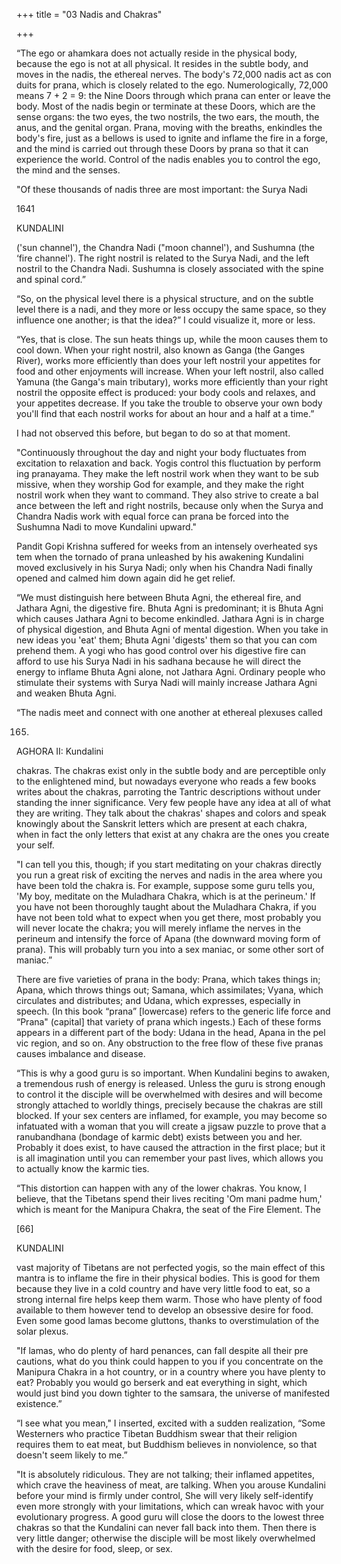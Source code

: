 +++
title = "03 Nadis and Chakras"

+++

“The ego or ahamkara does not actually reside in the physical body, because the ego is not at all physical. It resides in the subtle body, and moves in the nadis, the ethereal nerves. The body's 72,000 nadis act as con duits for prana, which is closely related to the ego. Numerologically, 72,000 means 7 + 2 = 9: the Nine Doors through which prana can enter or leave the body. Most of the nadis begin or terminate at these Doors, which are the sense organs: the two eyes, the two nostrils, the two ears, the mouth, the anus, and the genital organ. Prana, moving with the breaths, enkindles the body's fire, just as a bellows is used to ignite and inflame the fire in a forge, and the mind is carried out through these Doors by prana so that it can experience the world. Control of the nadis enables you to control the ego, the mind and the senses. 

"Of these thousands of nadis three are most important: the Surya Nadi 

1641 

KUNDALINI 

('sun channel'), the Chandra Nadi ("moon channel'), and Sushumna (the ‘fire channel'). The right nostril is related to the Surya Nadi, and the left nostril to the Chandra Nadi. Sushumna is closely associated with the spine and spinal cord.” 

“So, on the physical level there is a physical structure, and on the subtle level there is a nadi, and they more or less occupy the same space, so they influence one another; is that the idea?” I could visualize it, more or less. 

“Yes, that is close. The sun heats things up, while the moon causes them to cool down. When your right nostril, also known as Ganga (the Ganges River), works more efficiently than does your left nostril your appetites for food and other enjoyments will increase. When your left nostril, also called Yamuna (the Ganga's main tributary), works more efficiently than your right nostril the opposite effect is produced: your body cools and relaxes, and your appetites decrease. If you take the trouble to observe your own body you'll find that each nostril works for about an hour and a half at a time.” 

I had not observed this before, but began to do so at that moment. 

"Continuously throughout the day and night your body fluctuates from excitation to relaxation and back. Yogis control this fluctuation by perform ing pranayama. They make the left nostril work when they want to be sub missive, when they worship God for example, and they make the right nostril work when they want to command. They also strive to create a bal ance between the left and right nostrils, because only when the Surya and Chandra Nadis work with equal force can prana be forced into the Sushumna Nadi to move Kundalini upward." 

Pandit Gopi Krishna suffered for weeks from an intensely overheated sys tem when the tornado of prana unleashed by his awakening Kundalini moved exclusively in his Surya Nadi; only when his Chandra Nadi finally opened and calmed him down again did he get relief. 

“We must distinguish here between Bhuta Agni, the ethereal fire, and Jathara Agni, the digestive fire. Bhuta Agni is predominant; it is Bhuta Agni which causes Jathara Agni to become enkindled. Jathara Agni is in charge of physical digestion, and Bhuta Agni of mental digestion. When you take in new ideas you 'eat' them; Bhuta Agni 'digests' them so that you can com prehend them. A yogi who has good control over his digestive fire can afford to use his Surya Nadi in his sadhana because he will direct the energy to inflame Bhuta Agni alone, not Jathara Agni. Ordinary people who stimulate their systems with Surya Nadi will mainly increase Jathara Agni and weaken Bhuta Agni. 

“The nadis meet and connect with one another at ethereal plexuses called 

165) 

AGHORA II: Kundalini 

chakras. The chakras exist only in the subtle body and are perceptible only to the enlightened mind, but nowadays everyone who reads a few books writes about the chakras, parroting the Tantric descriptions without under standing the inner significance. Very few people have any idea at all of what they are writing. They talk about the chakras' shapes and colors and speak knowingly about the Sanskrit letters which are present at each chakra, when in fact the only letters that exist at any chakra are the ones you create your self. 

"I can tell you this, though; if you start meditating on your chakras directly you run a great risk of exciting the nerves and nadis in the area where you have been told the chakra is. For example, suppose some guru tells you, 'My boy, meditate on the Muladhara Chakra, which is at the perineum.' If you have not been thoroughly taught about the Muladhara Chakra, if you have not been told what to expect when you get there, most probably you will never locate the chakra; you will merely inflame the nerves in the perineum and intensify the force of Apana (the downward moving form of prana). This will probably turn you into a sex maniac, or some other sort of maniac.” 

There are five varieties of prana in the body: Prana, which takes things in; Apana, which throws things out; Samana, which assimilates; Vyana, which circulates and distributes; and Udana, which expresses, especially in speech. (In this book “prana” [lowercase) refers to the generic life force and “Prana" (capital] that variety of prana which ingests.) Each of these forms appears in a different part of the body: Udana in the head, Apana in the pel vic region, and so on. Any obstruction to the free flow of these five pranas causes imbalance and disease. 

“This is why a good guru is so important. When Kundalini begins to awaken, a tremendous rush of energy is released. Unless the guru is strong enough to control it the disciple will be overwhelmed with desires and will become strongly attached to worldly things, precisely because the chakras are still blocked. If your sex centers are inflamed, for example, you may become so infatuated with a woman that you will create a jigsaw puzzle to prove that a ranubandhana (bondage of karmic debt) exists between you and her. Probably it does exist, to have caused the attraction in the first place; but it is all imagination until you can remember your past lives, which allows you to actually know the karmic ties. 

“This distortion can happen with any of the lower chakras. You know, I believe, that the Tibetans spend their lives reciting 'Om mani padme hum,' which is meant for the Manipura Chakra, the seat of the Fire Element. The 

[66] 

KUNDALINI 

vast majority of Tibetans are not perfected yogis, so the main effect of this mantra is to inflame the fire in their physical bodies. This is good for them because they live in a cold country and have very little food to eat, so a strong internal fire helps keep them warm. Those who have plenty of food available to them however tend to develop an obsessive desire for food. Even some good lamas become gluttons, thanks to overstimulation of the solar plexus. 

"If lamas, who do plenty of hard penances, can fall despite all their pre cautions, what do you think could happen to you if you concentrate on the Manipura Chakra in a hot country, or in a country where you have plenty to eat? Probably you would go berserk and eat everything in sight, which would just bind you down tighter to the samsara, the universe of manifested existence.” 

“I see what you mean," I inserted, excited with a sudden realization, “Some Westerners who practice Tibetan Buddhism swear that their religion requires them to eat meat, but Buddhism believes in nonviolence, so that doesn't seem likely to me.” 

"It is absolutely ridiculous. They are not talking; their inflamed appetites, which crave the heaviness of meat, are talking. When you arouse Kundalini before your mind is firmly under control, She will very likely self-identify even more strongly with your limitations, which can wreak havoc with your evolutionary progress. A good guru will close the doors to the lowest three chakras so that the Kundalini can never fall back into them. Then there is very little danger; otherwise the disciple will be most likely overwhelmed with the desire for food, sleep, or sex. 
